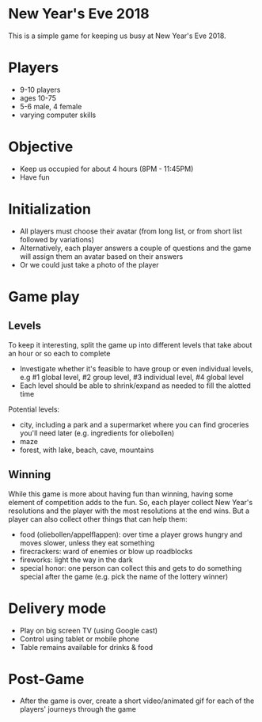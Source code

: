 # New Year's Eve 2018

This is a simple game for keeping us busy at New Year's Eve 2018.


# Players

- 9-10 players
- ages 10-75
- 5-6 male, 4 female
- varying computer skills


# Objective

- Keep us occupied for about 4 hours (8PM - 11:45PM)
- Have fun


# Initialization

- All players must choose their avatar (from long list, or from short list followed by variations)
- Alternatively, each player answers a couple of questions and the game will assign them an avatar based on their answers
- Or we could just take a photo of the player


# Game play


## Levels

To keep it interesting, split the game up into different levels that take about an hour or so each to complete
- Investigate whether it's feasible to have group or even individual levels, e.g #1 global level, #2 group level, #3 individual level, #4 global level
- Each level should be able to shrink/expand as needed to fill the alotted time

Potential levels:
- city, including a park and a supermarket where you can find groceries you'll need later (e.g. ingredients for oliebollen)
- maze
- forest, with lake, beach, cave, mountains

## Winning

While this game is more about having fun than winning, having some element of competition adds to the fun.
So, each player collect New Year's resolutions and the player with the most resolutions at the end wins.
But a player can also collect other things that can help them:
- food (oliebollen/appelflappen): over time a player grows hungry and moves slower, unless they eat something
- firecrackers: ward of enemies or blow up roadblocks
- fireworks: light the way in the dark
- special honor: one person can collect this and gets to do something special after the game (e.g. pick the name of the lottery winner)


# Delivery mode

- Play on big screen TV (using Google cast)
- Control using tablet or mobile phone
- Table remains available for drinks & food


# Post-Game

- After the game is over, create a short video/animated gif for each of the players' journeys through the game

